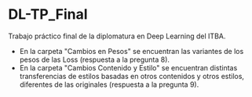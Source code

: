 # DL-TP_Final
Trabajo práctico final de la diplomatura en Deep Learning del ITBA.

* En la carpeta "Cambios en Pesos" se encuentran las variantes de los pesos de las Loss (respuesta a la pregunta 8).
* En la carpeta "Cambios Contenido y Estilo" se encuentran distintas transferencias de estilos basadas en otros contenidos y otros estilos, diferentes de las originales (respuesta a la pregunta 9).
